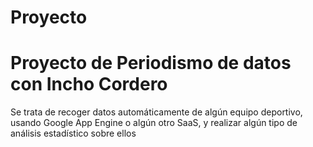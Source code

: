 Proyecto
========

# Proyecto  de Periodismo de datos con Incho Cordero #

Se trata de recoger datos automáticamente de algún equipo deportivo, usando Google App Engine o algún otro SaaS, y realizar algún tipo de análisis estadístico sobre ellos
